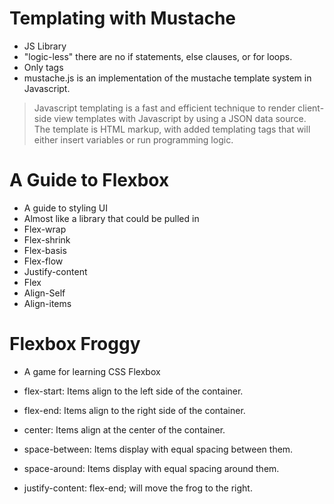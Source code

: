# Templating with Mustache

- JS Library
-  "logic-less" there are no if statements, else clauses, or for loops.
- Only tags
- mustache.js is an implementation of the mustache template system in Javascript.
> Javascript templating is a fast and efficient technique to render client-side view templates with Javascript by using a JSON data source. The template is HTML markup, with added templating tags that will either insert variables or run programming logic.

# A Guide to Flexbox
- A guide to styling UI
- Almost like a library that could be pulled in
- Flex-wrap
- Flex-shrink
- Flex-basis
- Flex-flow
- Justify-content
- Flex
- Align-Self
- Align-items

# Flexbox Froggy


- A game for learning CSS Flexbox

- flex-start: Items align to the left side of the container.
- flex-end: Items align to the right side of the container.
- center: Items align at the center of the container.
- space-between: Items display with equal spacing between them.
- space-around: Items display with equal spacing around them.
- justify-content: flex-end; will move the frog to the right. 